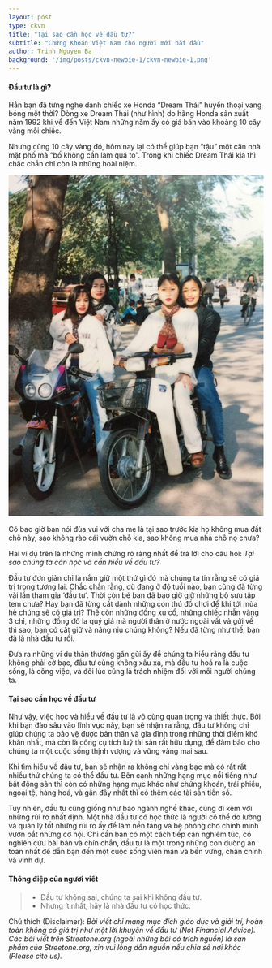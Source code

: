 ```yaml
---
layout: post
type: ckvn
title: "Tại sao cần học về đầu tư?"
subtitle: "Chứng Khoán Việt Nam cho người mới bắt đầu"
author: Trinh Nguyen Ba
background: '/img/posts/ckvn-newbie-1/ckvn-newbie-1.png'
---
```


#### Đầu tư là gì?

Hẳn bạn đã từng nghe danh chiếc xe Honda “Dream Thái” huyền thoại vang bóng một thời? Dòng xe Dream Thái (như hình) do hãng Honda sản xuất năm 1992 khi về đến Việt Nam những năm ấy có giá bán vào khoảng 10 cây vàng mỗi chiếc. 

Nhưng cũng 10 cây vàng đó, hôm nay lại có thể giúp bạn “tậu” một căn nhà mặt phố mà “bố không cần làm quá to”. Trong khi chiếc Dream Thái kia thì chắc chắn chỉ còn là những hoài niệm.

![ckvn-newbie-1](/img/posts/ckvn-newbie-1/dream-thai.png)

Có bao giờ bạn nói đùa vui với cha mẹ là tại sao trước kia họ không mua đất chỗ này, sao không rào cái vườn chỗ kia, sao không mua nhà chỗ nọ chưa?

Hai ví dụ trên là những minh chứng rõ ràng nhất để trả lời cho câu hỏi: *Tại sao chúng ta cần học và cần hiểu về đầu tư?*

Đầu tư đơn giản chỉ là nắm giữ một thứ gì đó mà chúng ta tin rằng sẽ có giá trị trong tương lai. Chắc chắn rằng, dù đang ở độ tuổi nào, bạn cũng đã từng vài lần tham gia ‘đầu tư’. Thời còn bé bạn đã bao giờ giữ những bộ sưu tập tem chưa? Hay bạn đã từng cất dành những con thú đồ chơi để khi tới mùa hè chúng sẽ có giá trị? Thế còn những đồng xu cổ, những chiếc nhẫn vàng 3 chỉ, những đồng đô la quý giá mà người thân ở nước ngoài vất vả gửi về thì sao, bạn có cất giữ và nâng niu chúng không? Nếu đã từng như thế, bạn đã là nhà đầu tư rồi. 

Đưa ra những ví dụ thân thương gần gũi ấy để chúng ta hiểu rằng đầu tư không phải cờ bạc, đầu tư cũng không xấu xa, mà đầu tư hoá ra là cuộc sống, là công việc, và đôi lúc cũng là trách nhiệm đối với mỗi người chúng ta. 

#### Tại sao cần học về đầu tư

Như vậy, việc học và hiểu về đầu tư là vô cùng quan trọng và thiết thực. Bởi khi bạn đào sâu vào lĩnh vực này, bạn sẽ nhận ra rằng, đầu tư không chỉ giúp chúng ta bảo vệ được bản thân và gia đình trong những thời điểm khó khăn nhất, mà còn là công cụ tích luỹ tài sản rất hữu dụng, để đảm bảo cho chúng ta một cuộc sống thịnh vượng và vững vàng mai sau.

Khi tìm hiểu về đầu tư, bạn sẽ nhận ra không chỉ vàng bạc mà có rất rất nhiều thứ chúng ta có thể đầu tư. Bên cạnh những hạng mục nổi tiếng như bất động sản thì còn có những hạng mục khác như chứng khoán, trái phiếu, ngoại tệ, hàng hoá, và gần đây nhất thì có thêm các tài sản tiền số. 

Tuy nhiên, đầu tư cũng giống như bao ngành nghề khác, cũng đi kèm với những rủi ro nhất định. Một nhà đầu tư có học thức là người có thể đo lường và quản lý tốt những rủi ro ấy để làm nền tảng và bệ phóng cho chính mình vươn bắt những cơ hội. Chỉ cần bạn có một cách tiếp cận nghiêm túc, có nghiên cứu bài bản và chín chắn, đầu tư là một trong những con đường an toàn nhất để dẫn bạn đến một cuộc sống viên mãn và bền vững, chân chính và vinh dự.

#### Thông điệp của người viết

> - Đầu tư không sai, chúng ta sai khi không đầu tư.
> - Nhưng ít nhất, hãy là nhà đầu tư có học thức. 

Chú thích (Disclaimer):
*Bài viết chỉ mang mục đích giáo dục và giải trí, hoàn toàn không có giá trị như một lời khuyên về đầu tư (Not Financial Advice).*
*Các bài viết trên Streetone.org (ngoài những bài có trích nguồn) là sản phẩm của Streetone.org, xin vui lòng dẫn nguồn nếu chia sẻ nơi khác (Please cite us).*